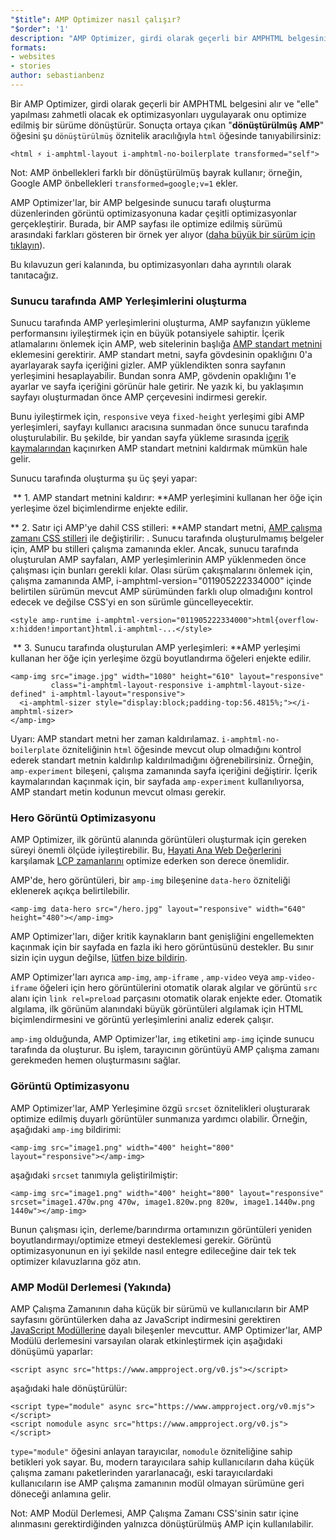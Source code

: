 ```yaml
---
"$title": AMP Optimizer nasıl çalışır?
"$order": '1'
description: "AMP Optimizer, girdi olarak geçerli bir AMPHTML belgesini alır ve \"elle\" yapılması zahmetli olacak ek optimizasyonları uygulayarak onu optimize edilmiş bir sürüme dönüştürür. Bu kılavuz, AMP Optimizer'ın nasıl çalıştığını ayrıntılı olarak açıklıyor."
formats:
- websites
- stories
author: sebastianbenz
---
```


Bir AMP Optimizer, girdi olarak geçerli bir AMPHTML belgesini alır ve "elle" yapılması zahmetli olacak ek optimizasyonları uygulayarak onu optimize edilmiş bir sürüme dönüştürür. Sonuçta ortaya çıkan "**dönüştürülmüş AMP**" öğesini şu `dönüştürülmüş` öznitelik aracılığıyla `html` öğesinde tanıyabilirsiniz:

```
<html ⚡ i-amphtml-layout i-amphtml-no-boilerplate transformed="self">
```

Not: AMP önbellekleri farklı bir dönüştürülmüş bayrak kullanır; örneğin, Google AMP önbellekleri `transformed=google;v=1` ekler.

AMP Optimizer'lar, bir AMP belgesinde sunucu tarafı oluşturma düzenlerinden görüntü optimizasyonuna kadar çeşitli optimizasyonlar gerçekleştirir. Burada, bir AMP sayfası ile optimize edilmiş sürümü arasındaki farkları gösteren bir örnek yer alıyor ([daha büyük bir sürüm için tıklayın](/static/img/docs/guides/optimized-amp-diff.png)).

<a href="/static/img/docs/guides/optimized-amp-diff.png"><amp-img lightbox layout="responsive" width="2560" height="773" src="/static/img/docs/guides/optimized-amp-diff.png"></amp-img></a>

Bu kılavuzun geri kalanında, bu optimizasyonları daha ayrıntılı olarak tanıtacağız.

### Sunucu tarafında AMP Yerleşimlerini oluşturma

Sunucu tarafında AMP yerleşimlerini oluşturma, AMP sayfanızın yükleme performansını iyileştirmek için en büyük potansiyele sahiptir. İçerik atlamalarını önlemek için AMP, web sitelerinin başlığa [AMP standart metnini](https://amp.dev/documentation/guides-and-tutorials/learn/spec/amp-boilerplate/?format=websites) eklemesini gerektirir. AMP standart metni, sayfa gövdesinin opaklığını 0'a ayarlayarak sayfa içeriğini gizler. AMP yüklendikten sonra sayfanın yerleşimini hesaplayabilir. Bundan sonra AMP, gövdenin opaklığını 1'e ayarlar ve sayfa içeriğini görünür hale getirir. Ne yazık ki, bu yaklaşımın sayfayı oluşturmadan önce AMP çerçevesini indirmesi gerekir.

Bunu iyileştirmek için, `responsive` veya `fixed-height` yerleşimi gibi AMP yerleşimleri, sayfayı kullanıcı aracısına sunmadan önce sunucu tarafında oluşturulabilir. Bu şekilde, bir yandan sayfa yükleme sırasında [içerik kaymalarından](https://web.dev/cls/) kaçınırken AMP standart metnini kaldırmak mümkün hale gelir.

Sunucu tarafında oluşturma şu üç şeyi yapar:

⁣ ** 1. AMP standart metnini kaldırır: **AMP yerleşimini kullanan her öğe için yerleşime özel biçimlendirme enjekte edilir.

⁣** 2. Satır içi AMP'ye dahil CSS stilleri: **AMP standart metni, [AMP çalışma zamanı CSS stilleri](https://cdn.ampproject.org/v0.css) ile değiştirilir: <style amp-runtime="">...</style>. Sunucu tarafında oluşturulmamış belgeler için, AMP bu stilleri çalışma zamanında ekler. Ancak, sunucu tarafında oluşturulan AMP sayfaları, AMP yerleşimlerinin AMP yüklenmeden önce çalışması için bunları gerekli kılar. Olası sürüm çakışmalarını önlemek için, çalışma zamanında AMP, i-amphtml-version="011905222334000" içinde belirtilen sürümün mevcut AMP sürümünden farklı olup olmadığını kontrol edecek ve değilse CSS'yi en son sürümle güncelleyecektir.

```
<style amp-runtime i-amphtml-version="011905222334000">html{overflow-x:hidden!important}html.i-amphtml-...</style>
```

⁣ ** 3. Sunucu tarafında oluşturulan AMP yerleşimleri: **AMP yerleşimi kullanan her öğe için yerleşime özgü boyutlandırma öğeleri enjekte edilir.

```
<amp-img src="image.jpg" width="1080" height="610" layout="responsive"
         class="i-amphtml-layout-responsive i-amphtml-layout-size-defined" i-amphtml-layout="responsive">
  <i-amphtml-sizer style="display:block;padding-top:56.4815%;"></i-amphtml-sizer>
</amp-img>
```

Uyarı: AMP standart metni her zaman kaldırılamaz. `i-amphtml-no-boilerplate` özniteliğinin `html` öğesinde mevcut olup olmadığını kontrol ederek standart metnin kaldırılıp kaldırılmadığını öğrenebilirsiniz. Örneğin, `amp-experiment` bileşeni, çalışma zamanında sayfa içeriğini değiştirir. İçerik kaymalarından kaçınmak için, bir sayfada `amp-experiment` kullanılıyorsa, AMP standart metin kodunun mevcut olması gerekir.

### Hero Görüntü Optimizasyonu

AMP Optimizer, ilk görüntü alanında görüntüleri oluşturmak için gereken süreyi önemli ölçüde iyileştirebilir. Bu, [Hayati Ana Web Değerlerini](https://web.dev/lcp/) karşılamak [LCP zamanlarını](https://web.dev/vitals) optimize ederken son derece önemlidir.

AMP'de, hero görüntüleri, bir `amp-img` bileşenine `data-hero` özniteliği eklenerek açıkça belirtilebilir.

```
<amp-img data-hero src="/hero.jpg" layout="responsive" width="640" height="480"></amp-img>
```

AMP Optimizer'ları, diğer kritik kaynakların bant genişliğini engellemekten kaçınmak için bir sayfada en fazla iki hero görüntüsünü destekler. Bu sınır sizin için uygun değilse, [lütfen bize bildirin](https://github.com/ampproject/amp-toolbox/issues).

AMP Optimizer'ları ayrıca `amp-img`, `amp-iframe` , `amp-video` veya `amp-video-iframe` öğeleri için hero görüntülerini otomatik olarak algılar ve görüntü `src` alanı için `link rel=preload` parçasını otomatik olarak enjekte eder. Otomatik algılama, ilk görünüm alanındaki büyük görüntüleri algılamak için HTML biçimlendirmesini ve görüntü yerleşimlerini analiz ederek çalışır.

`amp-img` olduğunda, AMP  Optimizer'lar, `img` etiketini `amp-img` içinde sunucu tarafında da oluşturur. Bu işlem, tarayıcının görüntüyü AMP çalışma zamanı gerekmeden hemen oluşturmasını sağlar.

### Görüntü Optimizasyonu

AMP Optimizer'lar, AMP Yerleşimine özgü `srcset` öznitelikleri oluşturarak optimize edilmiş duyarlı görüntüler sunmanıza yardımcı olabilir. Örneğin, aşağıdaki `amp-img` bildirimi:

```
<amp-img src="image1.png" width="400" height="800" layout="responsive"></amp-img>
```

aşağıdaki `srcset` tanımıyla geliştirilmiştir:

```
<amp-img src="image1.png" width="400" height="800" layout="responsive" srcset="image1.470w.png 470w, image1.820w.png 820w, image1.1440w.png 1440w"></amp-img>
```

Bunun çalışması için, derleme/barındırma ortamınızın görüntüleri yeniden boyutlandırmayı/optimize etmeyi desteklemesi gerekir. Görüntü optimizasyonunun en iyi şekilde nasıl entegre edileceğine dair tek tek optimizer kılavuzlarına göz atın.

### AMP Modül Derlemesi (Yakında)

AMP Çalışma Zamanının daha küçük bir sürümü ve kullanıcıların bir AMP sayfasını görüntülerken daha az JavaScript indirmesini gerektiren [JavaScript Modüllerine](https://v8.dev/features/modules#browser) dayalı bileşenler mevcuttur. AMP Optimizer'lar, AMP Modülü derlemesini varsayılan olarak etkinleştirmek için aşağıdaki dönüşümü yaparlar:

```
<script async src="https://www.ampproject.org/v0.js"></script>
```

aşağıdaki hale dönüştürülür:

```
<script type="module" async src="https://www.ampproject.org/v0.mjs"></script>
<script nomodule async src="https://www.ampproject.org/v0.js"></script>
```

`type="module"` öğesini anlayan tarayıcılar, `nomodule` özniteliğine sahip betikleri yok sayar. Bu, modern tarayıcılara sahip kullanıcıların daha küçük çalışma zamanı paketlerinden yararlanacağı, eski tarayıcılardaki kullanıcıların ise AMP çalışma zamanının modül olmayan sürümüne geri döneceği anlamına gelir.

Not: AMP Modül Derlemesi, AMP Çalışma Zamanı CSS'sinin satır içine alınmasını gerektirdiğinden yalnızca dönüştürülmüş AMP için kullanılabilir.
